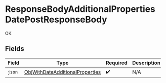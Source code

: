 # ResponseBodyAdditionalPropertiesDatePostResponseBody

OK


## Fields

| Field                                                                                     | Type                                                                                      | Required                                                                                  | Description                                                                               |
| ----------------------------------------------------------------------------------------- | ----------------------------------------------------------------------------------------- | ----------------------------------------------------------------------------------------- | ----------------------------------------------------------------------------------------- |
| `json`                                                                                    | [ObjWithDateAdditionalProperties](../../models/shared/ObjWithDateAdditionalProperties.md) | :heavy_check_mark:                                                                        | N/A                                                                                       |